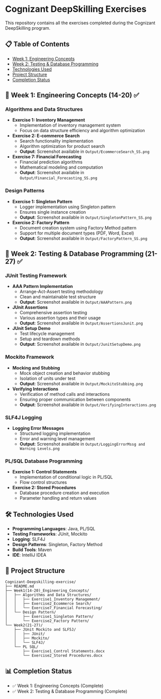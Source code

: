 # Cognizant DeepSkilling Exercises

This repository contains all the exercises completed during the Cognizant DeepSkilling program.

## 📋 Table of Contents

- [Week 1: Engineering Concepts](#week-1-engineering-concepts)
- [Week 2: Testing & Database Programming](#week-2-testing--database-programming)
- [Technologies Used](#technologies-used)
- [Project Structure](#project-structure)
- [Completion Status](#completion-status)

## 🚀 Week 1: Engineering Concepts (14-20) ✅

### Algorithms and Data Structures

- **Exercise 1: Inventory Management**
  - Implementation of inventory management system
  - Focus on data structure efficiency and algorithm optimization
- **Exercise 2: E-commerce Search**
  - Search functionality implementation
  - Algorithm optimization for product search
  - **Output**: Screenshot available in `Output/EcommerceSearch_SS.png`
- **Exercise 7: Financial Forecasting**
  - Financial prediction algorithms
  - Mathematical modeling and computation
  - **Output**: Screenshot available in `Output/Financial_Forecasting_SS.png`

### Design Patterns

- **Exercise 1: Singleton Pattern**
  - Logger implementation using Singleton pattern
  - Ensures single instance creation
  - **Output**: Screenshot available in `Output/SingletonPattern_SS.png`
- **Exercise 2: Factory Pattern**
  - Document creation system using Factory Method pattern
  - Support for multiple document types (PDF, Word, Excel)
  - **Output**: Screenshot available in `Output/FactoryPattern_SS.png`

## 🧪 Week 2: Testing & Database Programming (21-27) ✅

### JUnit Testing Framework

- **AAA Pattern Implementation**
  - Arrange-Act-Assert testing methodology
  - Clean and maintainable test structure
  - **Output**: Screenshot available in `Output/AAAPattern.png`
- **JUnit Assertions**
  - Comprehensive assertion testing
  - Various assertion types and their usage
  - **Output**: Screenshot available in `Output/AssertionsJunit.png`
- **JUnit Setup Demo**
  - Test lifecycle management
  - Setup and teardown methods
  - **Output**: Screenshot available in `Output/JunitSetupDemo.png`

### Mockito Framework

- **Mocking and Stubbing**
  - Mock object creation and behavior stubbing
  - Isolation of units under test
  - **Output**: Screenshot available in `Output/MockitoStubbing.png`
- **Verifying Interactions**
  - Verification of method calls and interactions
  - Ensuring proper communication between components
  - **Output**: Screenshot available in `Output/VerifyingInteractions.png`

### SLF4J Logging

- **Logging Error Messages**
  - Structured logging implementation
  - Error and warning level management
  - **Output**: Screenshot available in `Output/LoggingErrorMssg and Warning Levels.png`

### PL/SQL Database Programming

- **Exercise 1: Control Statements**
  - Implementation of conditional logic in PL/SQL
  - Flow control structures
- **Exercise 2: Stored Procedures**
  - Database procedure creation and execution
  - Parameter handling and return values

## 🛠️ Technologies Used

- **Programming Languages**: Java, PL/SQL
- **Testing Frameworks**: JUnit, Mockito
- **Logging**: SLF4J
- **Design Patterns**: Singleton, Factory Method
- **Build Tools**: Maven
- **IDE**: IntelliJ IDEA

## 📁 Project Structure

```
Cognizant-Deepskilling-exercise/
├── README.md
├── Week1(14-20)_Engineering_Concepts/
│   ├── Algorithms and Data Structures/
│   │   ├── Exercise1_Inventory Management/
│   │   ├── Exercise2_Ecommerce Search/
│   │   └── Exercise7_Financial Forecasting/
│   └── Design Pattern/
│       ├── Exercise1_Singleton Pattern/
│       └── Exercise2_Factory Pattern/
└── Week2(21-27)/
    ├── JUnit Mockito and SLF5J/
    │   ├── JUnit/
    │   ├── Mockito/
    │   └── SLF4J/
    └── PL SQL/
        ├── Exercise1_Control Statements.docx
        └── Exercise2_Stored Procedures.docx
```

## 📊 Completion Status

- ✅ Week 1: Engineering Concepts (Complete)
- ✅ Week 2: Testing & Database Programming (Complete)
